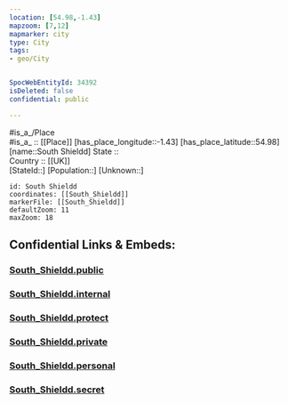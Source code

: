 ```yaml
---
location: [54.98,-1.43] 
mapzoom: [7,12] 
mapmarker: city 
type: City
tags:
- geo/City


SpocWebEntityId: 34392
isDeleted: false
confidential: public

---
```

#is_a_/Place  
#is_a_ :: [[Place]] 
[has_place_longitude::-1.43] 
[has_place_latitude::54.98] 
[name::South Shieldd] 
State ::  
Country :: [[UK]]  
[StateId::] 
[Population::] 
[Unknown::] 


```leaflet
id: South Shieldd
coordinates: [[South_Shieldd]] 
markerFile: [[South_Shieldd]] 
defaultZoom: 11 
maxZoom: 18
```


## Confidential Links & Embeds: 

### [South_Shieldd.public](/_public/\Earth\Continent\Europe\Europe~North\UK\England\Regions~England\North_East_England\Tyneside~South\cities~SouthTynesideSouth_Shieldd.public.md) 

### [South_Shieldd.internal](/_internal/\Earth\Continent\Europe\Europe~North\UK\England\Regions~England\North_East_England\Tyneside~South\cities~SouthTynesideSouth_Shieldd.internal.md) 

### [South_Shieldd.protect](/_protect/\Earth\Continent\Europe\Europe~North\UK\England\Regions~England\North_East_England\Tyneside~South\cities~SouthTynesideSouth_Shieldd.protect.md) 

### [South_Shieldd.private](/_private/\Earth\Continent\Europe\Europe~North\UK\England\Regions~England\North_East_England\Tyneside~South\cities~SouthTynesideSouth_Shieldd.private.md) 

### [South_Shieldd.personal](/_personal/\Earth\Continent\Europe\Europe~North\UK\England\Regions~England\North_East_England\Tyneside~South\cities~SouthTynesideSouth_Shieldd.personal.md) 

### [South_Shieldd.secret](/_secret/\Earth\Continent\Europe\Europe~North\UK\England\Regions~England\North_East_England\Tyneside~South\cities~SouthTynesideSouth_Shieldd.secret.md)

